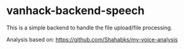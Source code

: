 # vanhack-backend-speech

This is a simple backend to handle the file upload/file processing.

Analysis based on: <https://github.com/Shahabks/my-voice-analysis>
